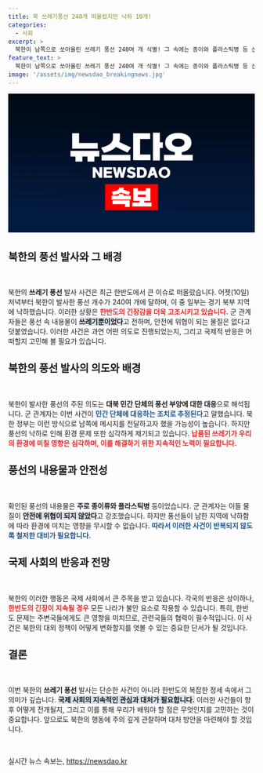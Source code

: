 ```yaml
---
title: 북 쓰레기풍선 240개 떠올랐지만 낙하 10개!
categories:
  - 사회
excerpt: >
  북한이 남쪽으로 쏘아올린 쓰레기 풍선 240여 개 식별! 그 속에는 종이와 플라스틱병 등 신기한 내용물이 담겨 있었다? 최근 민간단체의 활동에 대한 맞대응으로 보이는 이번 사건의 진실을 밝혀드립니다!
feature_text: >
  북한이 남쪽으로 쏘아올린 쓰레기 풍선 240여 개 식별! 그 속에는 종이와 플라스틱병 등 신기한 내용물이 담겨 있었다? 최근 민간단체의 활동에 대한 맞대응으로 보이는 이번 사건의 진실을 밝혀드립니다!
image: '/assets/img/newsdao_breakingnews.jpg'
---
```


<p><img src="/assets/img/newsdao_breakingnews.jpg" alt="koreaapp 속보" /></p>

<h2 data-ke-size="size26">북한의 풍선 발사와 그 배경</h2>

<p data-ke-size="size16">&nbsp;</p>

<p>북한의 <b>쓰레기 풍선</b> 발사 사건은 최근 한반도에서 큰 이슈로 떠올랐습니다. 어젯(10일) 저녁부터 북한이 발사한 풍선 개수가 240여 개에 달하며, 이 중 일부는 경기 북부 지역에 낙하했습니다. 이러한 상황은 <b><span style="color: #ee2323;">한반도의 긴장감을 더욱 고조시키고 있습니다.</span></b> 군 관계자들은 풍선 속 내용물이 <b><span style="background-color: #21538527;">쓰레기뿐이었다</span></b>고 전하며, 안전에 위협이 되는 물질은 없다고 덧붙였습니다. 이러한 사건은 과연 어떤 의도로 진행되었는지, 그리고 국제적 반응은 어떠할지 고민해 볼 필요가 있습니다.</p>

<h2 data-ke-size="size26">북한의 풍선 발사의 의도와 배경</h2>

<p data-ke-size="size16">&nbsp;</p>

<p>북한이 발사한 풍선의 주된 의도는 <strong>대북 민간 단체의 풍선 부양에 대한 대응</strong>으로 해석됩니다. 군 관계자는 이번 사건이 <b><span style="color: #1a5490;">민간 단체에 대응하는 조치로 추정된다</span></b>고 말했습니다. 북한 정부는 이런 방식으로 남쪽에 메시지를 전달하고자 했을 가능성이 높습니다. 하지만 풍선의 낙하로 인해 환경 문제 또한 심각하게 제기되고 있습니다. <b><span style="color: #ee2323;">납품된 쓰레기가 우리의 환경에 미칠 영향은 심각하며, 이를 해결하기 위한 지속적인 노력이 필요합니다.</span></b></p>

<h2 data-ke-size="size26">풍선의 내용물과 안전성</h2>

<p data-ke-size="size16">&nbsp;</p>

<p>확인된 풍선의 내용물은 <b>주로 종이류와 플라스틱병</b> 등이었습니다. 군 관계자는 이들 물질이 <b><span style="background-color: #21538527;">안전에 위협이 되지 않았다</span></b>고 강조했습니다. 하지만 풍선들이 남한 지역에 낙하함에 따라 환경에 미치는 영향을 무시할 수 없습니다. <b><span style="color: #1a5490;">따라서 이러한 사건이 반복되지 않도록 철저한 대비가 필요합니다.</span></b></p>

<h2 data-ke-size="size26">국제 사회의 반응과 전망</h2>

<p data-ke-size="size16">&nbsp;</p>

<p>북한의 이러한 행동은 국제 사회에서 큰 주목을 받고 있습니다. 각국의 반응은 상이하나, <b><span style="color: #ee2323;">한반도의 긴장이 지속될 경우</span></b> 모든 나라가 불안 요소로 작용할 수 있습니다. 특히, 한반도 문제는 주변국들에게도 큰 영향을 미치므로, 관련국들의 협력이 필수적입니다. 이 사건은 북한의 대외 정책이 어떻게 변화할지를 엿볼 수 있는 중요한 단서가 될 것입니다.</p>

<h2 data-ke-size="size26">결론</h2>

<p data-ke-size="size16">&nbsp;</p>

<p>이번 북한의 <b>쓰레기 풍선</b> 발사는 단순한 사건이 아니라 한반도의 복잡한 정세 속에서 그 의미가 깊습니다. <b><span style="background-color: #21538527;">국제 사회의 지속적인 관심과 대처가 필요합니다.</span></b> 이러한 사건들이 향후 어떻게 전개될지, 그리고 이를 통해 우리가 배워야 할 점은 무엇인지를 고민하는 것이 중요합니다. 앞으로도 북한의 행동에 주의 깊게 관찰하며 대처 방안을 마련해야 할 것입니다.</p>

<p data-ke-size="size16">&nbsp;</p>
실시간 뉴스 속보는, <a href="https://newsdao.kr" rel="dofollow">https://newsdao.kr</a>



